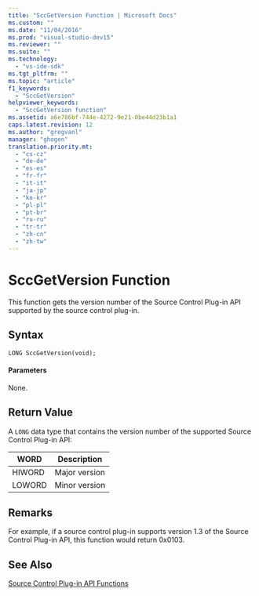 ```yaml
---
title: "SccGetVersion Function | Microsoft Docs"
ms.custom: ""
ms.date: "11/04/2016"
ms.prod: "visual-studio-dev15"
ms.reviewer: ""
ms.suite: ""
ms.technology: 
  - "vs-ide-sdk"
ms.tgt_pltfrm: ""
ms.topic: "article"
f1_keywords: 
  - "SccGetVersion"
helpviewer_keywords: 
  - "SccGetVersion function"
ms.assetid: a6e786bf-744e-4272-9e21-0be44d23b1a1
caps.latest.revision: 12
ms.author: "gregvanl"
manager: "ghogen"
translation.priority.mt: 
  - "cs-cz"
  - "de-de"
  - "es-es"
  - "fr-fr"
  - "it-it"
  - "ja-jp"
  - "ko-kr"
  - "pl-pl"
  - "pt-br"
  - "ru-ru"
  - "tr-tr"
  - "zh-cn"
  - "zh-tw"
---
```

# SccGetVersion Function
This function gets the version number of the Source Control Plug-in API supported by the source control plug-in.  
  
## Syntax  
  
```cpp#  
LONG SccGetVersion(void);  
```  
  
#### Parameters  
 None.  
  
## Return Value  
 A `LONG` data type that contains the version number of the supported Source Control Plug-in API:  
  
|WORD|Description|  
|----------|-----------------|  
|HIWORD|Major version|  
|LOWORD|Minor version|  
  
## Remarks  
 For example, if a source control plug-in supports version 1.3 of the Source Control Plug-in API, this function would return 0x0103.  
  
## See Also  
 [Source Control Plug-in API Functions](../extensibility/source-control-plug-in-api-functions.md)